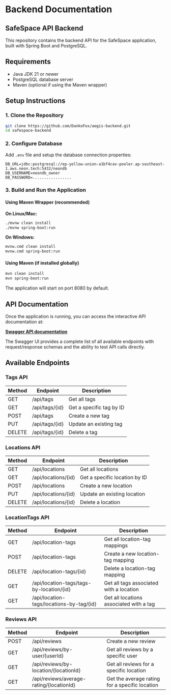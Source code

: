 # Backend Documentation

## SafeSpace API Backend

This repository contains the backend API for the SafeSpace application, built with Spring Boot and PostgreSQL.

## Requirements

- Java JDK 21 or newer
- PostgreSQL database server
- Maven (optional if using the Maven wrapper)

## Setup Instructions

### 1. Clone the Repository

```bash
git clone https://github.com/DankoFox/aegis-backend.git
cd safespace-backend
```

### 2. Configure Database

Add `.env` file and setup the database connection properties:

```properties
DB_URL=jdbc:postgresql://ep-yellow-union-a1bf4cav-pooler.ap-southeast-1.aws.neon.tech:5432/neondb
DB_USERNAME=neondb_owner
DB_PASSWORD=.................
```

### 3. Build and Run the Application

#### Using Maven Wrapper (recommended)

**On Linux/Mac:**
```bash
./mvnw clean install
./mvnw spring-boot:run
```

**On Windows:**
```bash
mvnw.cmd clean install
mvnw.cmd spring-boot:run
```

#### Using Maven (if installed globally)
```bash
mvn clean install
mvn spring-boot:run
```

The application will start on port 8080 by default.

## API Documentation

Once the application is running, you can access the interactive API documentation at:

**[Swagger API documentation](http://localhost:8080/api/swagger-ui/index.html)**

The Swagger UI provides a complete list of all available endpoints with request/response schemas and the ability to test API calls directly.

## Available Endpoints

### Tags API

| Method | Endpoint              | Description                  |
|--------|-----------------------|------------------------------|
| GET    | /api/tags             | Get all tags                 |
| GET    | /api/tags/{id}        | Get a specific tag by ID     |
| POST   | /api/tags             | Create a new tag             |
| PUT    | /api/tags/{id}        | Update an existing tag       |
| DELETE | /api/tags/{id}        | Delete a tag                 |

### Locations API

| Method | Endpoint                 | Description                     |
|--------|--------------------------|---------------------------------|
| GET    | /api/locations           | Get all locations               |
| GET    | /api/locations/{id}      | Get a specific location by ID   |
| POST   | /api/locations           | Create a new location           |
| PUT    | /api/locations/{id}      | Update an existing location     |
| DELETE | /api/locations/{id}      | Delete a location               |

### LocationTags API

| Method | Endpoint                                     | Description                                  |
|--------|----------------------------------------------|----------------------------------------------|
| GET    | /api/location-tags                           | Get all location-tag mappings                |
| POST   | /api/location-tags                           | Create a new location-tag mapping            |
| DELETE | /api/location-tags/{id}                      | Delete a location-tag mapping                |
| GET    | /api/location-tags/tags-by-location/{id}     | Get all tags associated with a location      |
| GET    | /api/location-tags/locations-by-tag/{id}     | Get all locations associated with a tag      |

### Reviews API

| Method | Endpoint                                     | Description                                     |
|--------|----------------------------------------------|-------------------------------------------------|
| POST   | /api/reviews                                 | Create a new review                             |
| GET    | /api/reviews/by-user/{userId}                | Get all reviews by a specific user              |
| GET    | /api/reviews/by-location/{locationId}        | Get all reviews for a specific location         |
| GET    | /api/reviews/average-rating/{locationId}     | Get the average rating for a specific location  |

